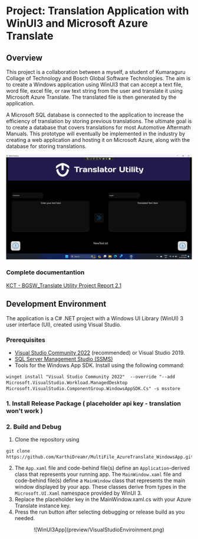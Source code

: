 # Project: Translation Application with WinUI3 and Microsoft Azure Translate

## Overview
This project is a collaboration between a myself, a student of Kumaraguru Collage of Technology and Bosch Global Software Technologies. The aim is to create a Windows application using WinUI3 that can accept a text file, word file, excel file, or raw text string from the user and translate it using Microsoft Azure Translate. The translated file is then generated by the application. 

A Microsoft SQL database is connected to the application to increase the efficiency of translation by storing previous translations. The ultimate goal is to create a database that covers translations for most Automotive Aftermath Manuals. This prototype will eventually be implemented in the industry by creating a web application and hosting it on Microsoft Azure, along with the database for storing translations.

  ![WinUI3App](preview/WinUI3App.png)

### Complete documentantion
[KCT - BGSW_Translate Utility Project Report 2.1](https://1drv.ms/w/s!AlCg_DrCVNeDhizmId2EV1gARVlj?e=EYyXcm)

## Development Environment
The application is a C# .NET project with a Windows UI Library (WinUI) 3 user interface (UI), created using Visual Studio.

### Prerequisites
- [Visual Studio Community 2022](https://visualstudio.microsoft.com/downloads/?cid=learn-onpage-download-cta) (recommended) or Visual Studio 2019.
- [SQL Server Management Studio (SSMS)](https://learn.microsoft.com/en-us/sql/ssms/download-sql-server-management-studio-ssms?view=sql-server-ver16)
- Tools for the Windows App SDK. Install using the following command:
```
winget install "Visual Studio Community 2022"  --override "--add Microsoft.VisualStudio.Workload.ManagedDesktop Microsoft.VisualStudio.ComponentGroup.WindowsAppSDK.Cs" -s msstore
```

### 1. Install Release Package ( placeholder api key - translation won't work )


### 2. Build and Debug
1. Clone the repository using
```
git clone https://github.com/KarthiDreamr/MultiFile_AzureTranslate_WindowsApp.git
```
2. The `App.xaml` file and code-behind file(s) define an `Application`-derived class that represents your running app. The `MainWindow.xaml` file and code-behind file(s) define a `MainWindow` class that represents the main window displayed by your app. These classes derive from types in the `Microsoft.UI.Xaml` namespace provided by WinUI 3.
3. Replace the placeholder key in the MainWindow.xaml.cs with your Azure Translate instance key.
4. Press the run button after selecting debugging or release build as you needed.

<div style="text-align: center;">
  ![WinUI3App](preview/VisualStudioEnviroinment.png)
</div>
